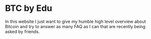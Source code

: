 # BTC by Edu
In this website I just want to give my humble high level overview about Bitcoin and try to answer as many FAQ as I can that are recently being asked by friends.
